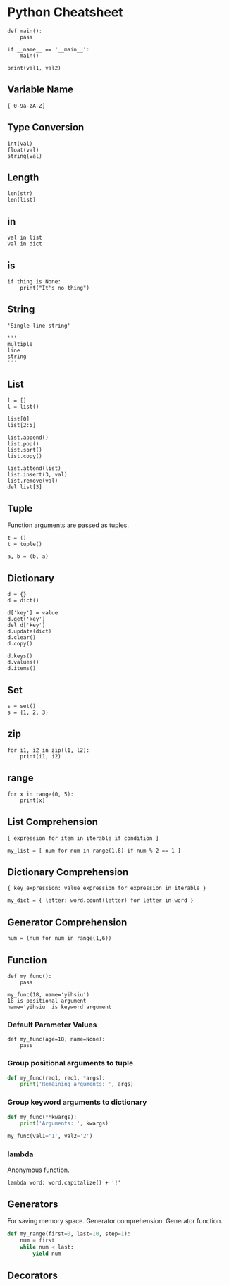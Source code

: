 # Python Cheatsheet

```
def main():
    pass

if __name__ == '__main__':
    main()
```

```
print(val1, val2)
```

## Variable Name
```
[_0-9a-zA-Z]
```

## Type Conversion
```
int(val)
float(val)
string(val)
```

## Length
```
len(str)
len(list)
```

## in
```
val in list
val in dict
```

## is
```
if thing is None:
    print("It's no thing")
```

## String
```
'Single line string'

'''
multiple
line
string
'''
```

## List
```
l = []
l = list()
```

```
list[0]
list[2:5]
```

```
list.append()
list.pop()
list.sort()
list.copy()
```

```
list.attend(list)
list.insert(3, val)
list.remove(val)
del list[3]
```

## Tuple

Function arguments are passed as tuples.

```
t = ()
t = tuple()
```

```
a, b = (b, a)
```

## Dictionary
```
d = {}
d = dict()
```

```
d['key'] = value
d.get('key')
del d['key']
d.update(dict)
d.clear()
d.copy()
```

```
d.keys()
d.values()
d.items()
```

## Set
```
s = set()
s = {1, 2, 3}
```

## zip
```
for i1, i2 in zip(l1, l2):
    print(i1, i2)
```

## range
```
for x in range(0, 5):
    print(x)
```

## List Comprehension
```
[ expression for item in iterable if condition ]
```

```
my_list = [ num for num in range(1,6) if num % 2 == 1 ]
```

## Dictionary Comprehension
```
{ key_expression: value_expression for expression in iterable }
```

```
my_dict = { letter: word.count(letter) for letter in word }
```

## Generator Comprehension
```
num = (num for num in range(1,6))
```

## Function
```
def my_func():
    pass
```

```
my_func(18, name='yihsiu')
18 is positional argument
name='yihsiu' is keyword argument
```

### Default Parameter Values
```
def my_func(age=18, name=None):
    pass
```

### Group positional arguments to tuple
```python
def my_func(req1, req1, *args):
    print('Remaining arguments: ', args)
```

### Group keyword arguments to dictionary
```python
def my_func(**kwargs):
    print('Arguments: ', kwargs)

my_func(val1='1', val2='2')
```

### lambda
Anonymous function.
```
lambda word: word.capitalize() + '!'
```

## Generators
For saving memory space.
Generator comprehension.
Generator function.

```python
def my_range(first=0, last=10, step=1):
    num = first
    while num < last:
        yield num
```

## Decorators